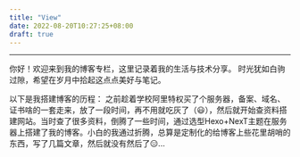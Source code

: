 ```yaml
---
title: "View"
date: 2022-08-20T10:27:25+08:00
draft: true
---
```


---

你好！欢迎来到我的博客专栏，这里记录着我的生活与技术分享。 时光犹如白驹过隙，希望在岁月中拾起这点点美好与笔记。

以下是我搭建博客的历程：
    之前趁着学校阿里特权买了个服务器，备案、域名、证书啥的一套走来，放了一段时间，再不用就吃灰了（😃），然后就开始查资料搭建网站。当时查了很多资料，倒腾了一些时间，通过选型Hexo+NexT主题在服务器上搭建了我的博客。小白的我通过折腾，总算是定制化的给博客上些花里胡哨的东西，写了几篇文章，然后就没有然后了😑...

